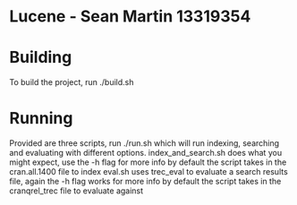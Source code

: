 # Lucene - Sean Martin 13319354

# Building
To build the project, run ./build.sh

# Running
Provided are three scripts, run ./run.sh which will run indexing, searching and evaluating with different options.
index_and_search.sh does what you might expect, use the -h flag for more info
by default the script takes in the cran.all.1400 file to index
eval.sh uses trec_eval to evaluate a search results file, again the -h flag works for more info
by default the script takes in the cranqrel_trec file to evaluate against
